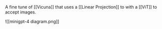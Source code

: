 A fine tune of [[Vicuna]] that uses a [[Linear Projection]] to with a [[ViT]] to  accept images.

![[minigpt-4 diagram.png]]